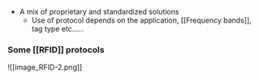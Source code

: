 - A mix of proprietary and standardized solutions
	- Use of protocol depends on the application, [[Frequency bands]], tag type etc......
### Some [[RFID]] protocols
![[image_RFID-2.png]]
